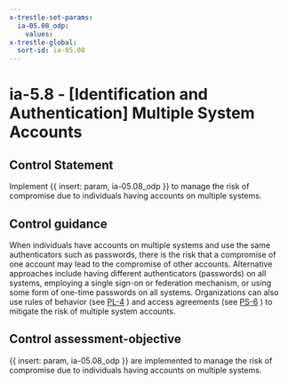 ```yaml
---
x-trestle-set-params:
  ia-05.08_odp:
    values:
x-trestle-global:
  sort-id: ia-05.08
---
```


# ia-5.8 - \[Identification and Authentication\] Multiple System Accounts

## Control Statement

Implement {{ insert: param, ia-05.08_odp }} to manage the risk of compromise due to individuals having accounts on multiple systems.

## Control guidance

When individuals have accounts on multiple systems and use the same authenticators such as passwords, there is the risk that a compromise of one account may lead to the compromise of other accounts. Alternative approaches include having different authenticators (passwords) on all systems, employing a single sign-on or federation mechanism, or using some form of one-time passwords on all systems. Organizations can also use rules of behavior (see [PL-4](#pl-4) ) and access agreements (see [PS-6](#ps-6) ) to mitigate the risk of multiple system accounts.

## Control assessment-objective

{{ insert: param, ia-05.08_odp }} are implemented to manage the risk of compromise due to individuals having accounts on multiple systems.
